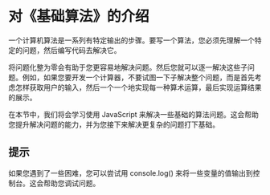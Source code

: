 # 对《基础算法》的介绍 #

一个计算机算法是一系列有特定输出的步骤。要写一个算法，您必须先理解一个特定的问题，然后编写代码去解决它。

将问题化整为零会有助于您更容易地解决问题。然后您就可以逐一解决这些子问题。例如，如果您要开发一个计算器，不要试图一下子解决整个问题，而是首先考虑怎样获取用户的输入，然后一个一个地实现每一种算术运算，最后实现运算结果的展示。

在本节中，我们将会学习使用 JavaScript 来解决一些基础的算法问题。这会帮助您提升解决问题的能力，并为您接下来解决更复杂的问题打下基础。

## 提示 ##

如果您遇到了一些困难，您可以尝试用 console.log() 来将一些变量的值输出到控制台。这会帮助您调试问题。
